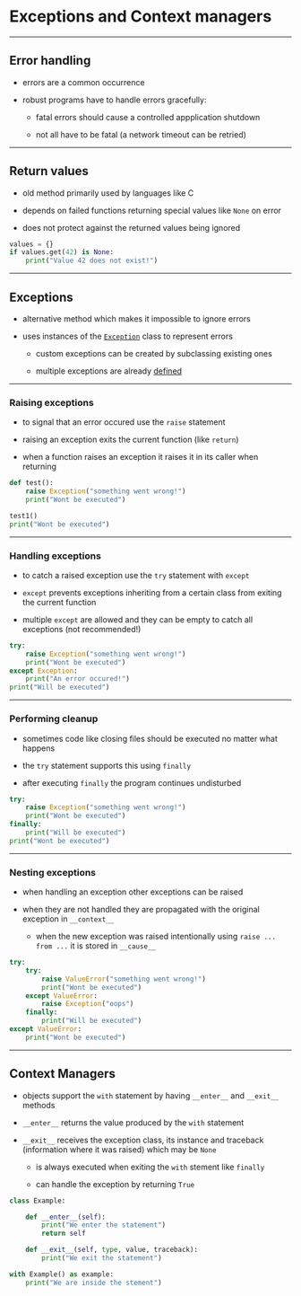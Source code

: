 # Exceptions and Context managers

---

## Error handling

 - errors are a common occurrence

 - robust programs have to handle errors gracefully:

   - fatal errors should cause a controlled appplication shutdown

   - not all have to be fatal (a network timeout can be retried)

---

## Return values

 - old method primarily used by languages like C

 - depends on failed functions returning special values like `None` on error

 - does not protect against the returned values being ignored

```py
values = {}
if values.get(42) is None:
    print("Value 42 does not exist!")
```

---

## Exceptions

 - alternative method which makes it impossible to ignore errors

 - uses instances of the [`Exception`](https://docs.python.org/3/library/exceptions.html#Exception) class to represent errors

   - custom exceptions can be created by subclassing existing ones

   - multiple exceptions are already [defined](https://docs.python.org/3/library/exceptions.html)

---

### Raising exceptions

 - to signal that an error occured use the `raise` statement

 - raising an exception exits the current function (like `return`)

 - when a function raises an exception it raises it in its caller when returning

```py
def test():
    raise Exception("something went wrong!")
    print("Wont be executed")

test1()
print("Wont be executed")
```

---

### Handling exceptions

 - to catch a raised exception use the `try` statement with `except`

 - `except` prevents exceptions inheriting from a certain class from exiting the current function

 - multiple `except` are allowed and they can be empty to catch all exceptions (not recommended!)

```py
try:
    raise Exception("something went wrong!")
    print("Wont be executed")
except Exception:
    print("An error occured!")
print("Will be executed")
```

---

### Performing cleanup

 - sometimes code like closing files should be executed no matter what happens

 - the `try` statement supports this using `finally`

 - after executing `finally` the program continues undisturbed

```py
try:
    raise Exception("something went wrong!")
    print("Wont be executed")
finally:
    print("Will be executed")
print("Wont be executed")
```

---

### Nesting exceptions

 - when handling an exception other exceptions can be raised

 - when they are not handled they are propagated with the original exception in `__context__`

   - when the new exception was raised intentionally using `raise ... from ...` it is stored in `__cause__`

```py
try:
    try:
        raise ValueError("something went wrong!")
        print("Wont be executed")
    except ValueError:
        raise Exception("oops")
    finally:
        print("Will be executed")
except ValueError:
    print("Wont be executed")
```

---

## Context Managers

 - objects support the `with` statement by having `__enter__` and `__exit__` methods

 - `__enter__` returns the value produced by the `with` statement

 - `__exit__` receives the exception class, its instance and traceback (information where it was raised) which may be `None`

   - is always executed when exiting the `with` stement like `finally`

   - can handle the exception by returning `True`

```py
class Example:

    def __enter__(self):
        print("We enter the statement")
        return self

    def __exit__(self, type, value, traceback):
        print("We exit the statement")

with Example() as example:
    print("We are inside the stement")
```
